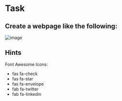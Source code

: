 # Task

## Create a webpage like the following:
![image](https://user-images.githubusercontent.com/85792514/169814376-e1691d48-51dc-47d9-8252-5d18c2b6ff72.png)

## Hints
Font Awesome Icons:
* fas fa-check
* fas fa-star
* fas fa-envelope
* fab fa-twitter
* fab fa-linkedin